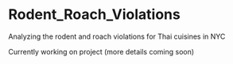 # Rodent_Roach_Violations
Analyzing the rodent and roach violations for Thai cuisines in NYC

Currently working on project (more details coming soon)
